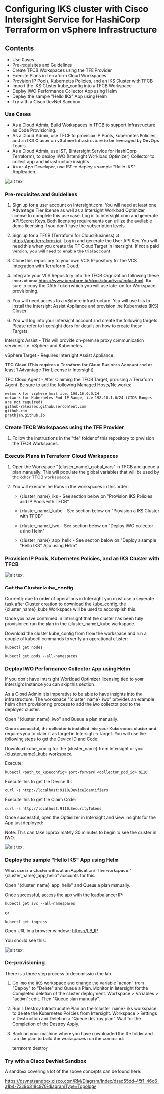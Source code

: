 # Configuring IKS cluster with Cisco Intersight Service for HashiCorp Terraform on vSphere Infrastructure

## Contents

* Use Cases
* Pre-requisites and Guidelines
* Create TFCB Workspaces using the TFE Provider
* Execute Plans in Terraform Cloud Workspaces
* Provision IP Pools, Kubernetes Policies, and an IKS Cluster with TFCB
* Import the IKS Cluster kube_config into a TFCB Workspace
* Deploy IWO Performance Collector App using Helm
* Deploy the sample "Hello IKS" App using Helm
* Try with a Cisco DevNet Sandbox

### Use Cases

* As a Cloud Admin, Build Workspaces in TFCB to support Infrastructure as Code Provisioning.
* As a Cloud Admin, use TFCB to provision IP Pools, Kubernetes Policies, and an IKS Cluster on vSphere Infrastructure to be leveraged by DevOps Teams.
* As a Cloud Admin, use IST, ((Intersight Service for HashiCorp Terraform), to deploy IWO (Intersight Workload Optimizer) Collector to collect app and infrastructure insights.
* As an App Developer, use IST to deploy a sample "Hello IKS" Application.

![alt text](https://github.com/prathjan/images/blob/main/iksnew.png?raw=true)

### Pre-requisites and Guidelines

1. Sign up for a user account on Intersight.com. You will need at least one Advantage Tier license as well as a Intersight Workload Optimizer license to complete this use case. Log in to intersight.com and generate API/Secret Keys.  Both licensing requirements can utilize the available demo licensing if you don't have the subscription levels.

2. Sign up for a TFCB (Terraform for Cloud Business) at <https://app.terraform.io/>. Log in and generate the User API Key. You will need this when you create the TF Cloud Target in Intersight.  If not a paid version, you will need to enable the trial account.

3. Clone this repository to your own VCS Repository for the VCS Integration with Terraform Cloud.

4. Integrate your VCS Repository into the TFCB Orgnization following these instructions: <https://www.terraform.io/docs/cloud/vcs/index.html>.  Be sure to copy the OAth Token which you will use later on for Workspace provisioning.

5. You will need access to a vSphere infrastructure.  You will use this to install the Intersight Assist Appliance and provision the Kubernetes (IKS) Cluster.

6. You will log into your Intersight account and create the following targets. Please refer to Intersight docs for details on how to create these Targets:

  Intersight Assist - This will provide on-premise proxy communication services. i.e. vSphere and Kubernetes.
  
  vSphere Target - Requires Intersight Assist Appliance.  
  
  TFC Cloud (This requires a Terraform for Cloud Business Account and at least 1 Advantage Tier License in Intersight)
  
  TFC Cloud Agent - After Claiming the TFCB Target, provising a Terraform Agent.  Be sure to add the following Managed Hosts/Networks:

    network for vsphere host i.e. 198.18.0.0/24
    network for Kubernetes Pod IP Range, i.e 198.18.1.0/24 (CIDR Ranges are not required)
    github-releases.githubusercontent.com
    github.com
    prathjan.github.io

### Create TFCB Workspaces using the TFE Provider

1. Follow the instructions in the "tfe" folder of this repository to provision the TFCB Workspaces.

### Execute Plans in Terraform Cloud Workspaces

1. Open the Workspace "{cluster_name}_global_vars" in TFCB and queue a plan manually. This will populate the global variables that will be used by the other TFCB workspaces.

2. You will execute the Runs in the workspaces in this order:

    * {cluster_name}_iks - See section below on "Provision IKS Policies and IP Pools with TFCB"

    * {cluster_name}_kube - See section below on "Provision a IKS Cluster with TFCB"

    * {cluster_name}_iwo - See section below on "Deploy IWO collector using Helm"

    * {cluster_name}_app_hello - See section below on "Deploy a sample "Hello IKS" App using Helm"

### Provision IP Pools, Kubernetes Policies, and an IKS Cluster with TFCB

![alt text](https://github.com/prathjan/images/blob/main/prof.png?raw=true)

### Get the Cluster kube_config

Currently due to order of operations in Intersight you must use a seperate task after Cluster creation to download the kube_config.  the {cluster_name}_kube Workspace will be used to accomplish this.

Once you have confirmed in Intersight that the cluster has been fully provisioned run the plan in the {cluster_name}_kube workspace.

Download the cluster kube_config from from the workspace and run a couple of kubectl commands to verify an operational cluster:

    kubectl get nodes

    kubectl get pods --all-namespaces

### Deploy IWO Performance Collector App using Helm

If you don't have Intersight Workload Optimizer licensing tied to your Intersight Instance you can skip this section.

As a Cloud Admin it is imperative to be able to have insights into the infrastructure. The workspace "{cluster_name}_iwo" provides an example helm chart provisioning process to add the iwo collector pod to the deployed cluster.

Open "{cluster_name}_iwo" and Queue a plan manually.

Once successful, the collector is installed into your Kubernetes cluster and requires you to claim it as target in Intersight->Target. You will use the following steps to get the Device ID and Code:

Download kube_config for the {cluster_name} from Intersight or your {cluster_name}_kube workspace.

Execute:

    kubectl <path_to_kubeconfig> port-forward <collector_pod_id> 9110

Execute this to get the Device ID:

    curl -s http://localhost:9110/DeviceIdentifiers

Execute this to get the Claim Code:

    curl -s http://localhost:9110/SecurityTokens

Once successful, open the Optimizer in Intersight and view insights for the App just deployed:

Note: This can take approximately 30 minutes to begin to see the cluster in IWO.

![alt text](https://github.com/prathjan/images/blob/main/insights.png?raw=true)

### Deploy the sample "Hello IKS" App using Helm

What use is a cluster without an Application? The workspace "{cluster_name}_app_hello" accounts for this.

Open "{cluster_name}_app_hello" and Queue a plan manually.

Once successful, access the app with the loadbalancer IP:

    kubectl get svc --all-namespaces

or

    kubectl get ingress

Open URL in a browser window : <https://LB_IP>

You should see this:

![alt text](https://github.com/prathjan/images/blob/main/helloiks.png?raw=true)

### De-provisioning

There is a three step process to decomission the lab.

1. Go into the IKS workspace and change the variable "action" from "Deploy" to "Delete" and Queue a Plan.  Monitor in Intersight for the Completed deletion of the cluster deployment. Workspace > Variables > "action": edit.  Then "Queue plan manually".

2. Run a Destroy Infrastrucutre Plan on the {cluster_name}_iks workspace to delete the Kubernetes Policies from Intersight.  Workspace > Settings > Destruction and Deletion > "Queue destroy plan".  Wait for the Completion of the Destroy Apply.

3. Back on your machine where you have downloaded the tfe folder and ran the plan to build the workspaces run the command:

      terraform destroy

### Try with a Cisco DevNet Sandbox

A sandbox covering a lot of the above concepts can be found here:

<https://devnetsandbox.cisco.com/RM/Diagram/Index/daad55dd-45f1-46c6-a1b4-7339b318c970?diagramType=Topology>
